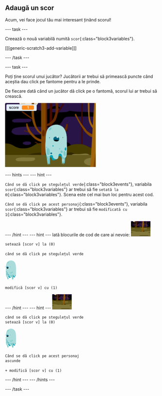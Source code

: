 ## Adaugă un scor

Acum, vei face jocul tău mai interesant ținând scorul!

\--- task \---

Creează o nouă variabilă numită `scor`{:class="block3variables"}.

[[[generic-scratch3-add-variable]]]

\--- /task \---

\--- task \---

Poți ține scorul unui jucător? Jucătorii ar trebui să primească puncte când aceștia dau click pe fantome pentru a le prinde.

De fiecare dată când un jucător dă click pe o fantomă, scorul lui ar trebui să crească.

![Creșterea scorului](images/ghost-score-test.png)

\--- hints \--- \--- hint \---

`Când se dă click pe stegulețul verde`{:class="block3events"}, variabila `scor`{:class="block3variables"} ar trebui să fie `setată la 0`{:class="block3variables"}. Scena este cel mai bun loc pentru acest cod.

`Când se dă click pe acest personaj`{:class="block3events"}, variabila `scor`{:class="block3variables"} ar trebui să fie `modificată cu 1`{:class="block3variables"}.

\--- /hint \--- \--- hint \--- Iată blocurile de cod de care ai nevoie: ![decor](images/ghost-backdrop.png)

```blocks3
setează [scor v] la (0)

când se dă click pe stegulețul verde
```

![fantomă](images/ghost-sprite.png)

```blocks3
modifică [scor v] cu (1)
```

\--- /hint \--- \--- hint \--- ![decor](images/ghost-backdrop.png)

```blocks3
când se dă click pe stegulețul verde
setează [scor v] la (0)
```

![fantomă](images/ghost-sprite.png)

```blocks3
Când se dă click pe acest personaj
ascunde

+ modifică [scor v] cu (1)
```

\--- /hint \--- \--- /hints \---

\--- /task \---